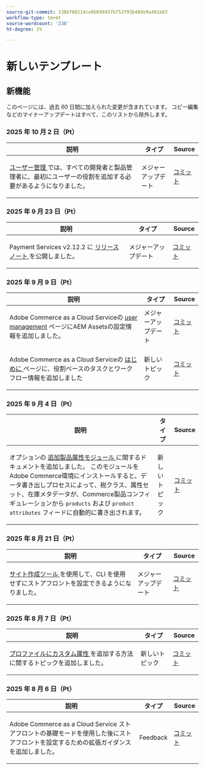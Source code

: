 ```yaml
---
source-git-commit: 130bf80114ce8b699457b752f93b489e9a401e83
workflow-type: tm+mt
source-wordcount: '238'
ht-degree: 2%

---
```

# 新しいテンプレート

## 新機能

このページには、過去 60 日間に加えられた変更が含まれています。 コピー編集などのマイナーアップデートはすべて、このリストから除外します。

### 2025 年 10 月 2 日（Pt）

<table style="table-layout:auto;">
  <thead>
    <tr>
      <th>説明</th>
      <th>タイプ</th>
      <th>Source</th>
    </tr>
  </thead>
  <tbody>
    <tr>
      <td><p><a href="https://experienceleague.adobe.com/en/docs/commerce/cloud-service/user-management"> ユーザー管理 </a> では、すべての開発者と製品管理者に、最初にユーザーの役割を追加する必要があるようになりました。</p>
</td>
      <td>
        メジャーアップデート
      </td>
      <td><a href="https://github.com/AdobeDocs/commerce.en/commit/e12b4c18cacd43d73ced180a62d7162a745ced56">コミット</a></td>
    </tr>
  </tbody>
</table>

### 2025 年 9 月 23 日（Pt）

<table style="table-layout:auto;">
  <thead>
    <tr>
      <th>説明</th>
      <th>タイプ</th>
      <th>Source</th>
    </tr>
  </thead>
  <tbody>
    <tr>
      <td><p>Payment Services v2.12.2 に <a href="https://experienceleague.adobe.com/en/docs/commerce/payment-services/release-notes"> リリースノート </a> を公開しました。</p>
</td>
      <td>
        メジャーアップデート
      </td>
      <td><a href="https://github.com/AdobeDocs/commerce.en/commit/1e5ee370bf91d33f35585d2d64b393fede721ce6">コミット</a></td>
    </tr>
  </tbody>
</table>

### 2025 年 9 月 9 日（Pt）

<table style="table-layout:auto;">
  <thead>
    <tr>
      <th>説明</th>
      <th>タイプ</th>
      <th>Source</th>
    </tr>
  </thead>
  <tbody>
    <tr>
      <td><p>Adobe Commerce as a Cloud Serviceの <a href="https://experienceleague.adobe.com/en/docs/commerce/cloud-service/user-management">user management</a> ページにAEM Assetsの設定情報を追加しました。</p>
</td>
      <td>
        メジャーアップデート
      </td>
      <td><a href="https://github.com/AdobeDocs/commerce.en/commit/acce1aad405e74b1171faddf7f0d6681bd0a048d">コミット</a></td>
    </tr>
    <tr>
      <td><p>Adobe Commerce as a Cloud Serviceの <a href="https://experienceleague.adobe.com/en/docs/commerce/cloud-service/getting-started"> はじめに </a> ページに、役割ベースのタスクとワークフロー情報を追加しました</p>
</td>
      <td>
        新しいトピック
      </td>
      <td><a href="https://github.com/AdobeDocs/commerce.en/commit/f62434c55d21f65568af422bd278e6ed917b805b">コミット</a></td>
    </tr>
  </tbody>
</table>

### 2025 年 9 月 4 日（Pt）

<table style="table-layout:auto;">
  <thead>
    <tr>
      <th>説明</th>
      <th>タイプ</th>
      <th>Source</th>
    </tr>
  </thead>
  <tbody>
    <tr>
      <td><p>オプションの <a href="https://experienceleague.adobe.com/en/docs/commerce/saas-data-export/extensibility/add-tax-attribute-set-inventory-attributes"> 追加製品属性モジュール </a> に関するドキュメントを追加しました。 このモジュールをAdobe Commerce環境にインストールすると、データ書き出しプロセスによって、税クラス、属性セット、在庫メタデータが、Commerce製品コンフィギュレーションから <code class="language-plaintext highlighter-rouge">products</code> および <code class="language-plaintext highlighter-rouge">product attributes</code> フィードに自動的に書き出されます。</p>
</td>
      <td>
        新しいトピック
      </td>
      <td><a href="https://github.com/AdobeDocs/commerce.en/commit/a77c6bd98622488214d89a077e1dfaa8338108fd">コミット</a></td>
    </tr>
  </tbody>
</table>

### 2025 年 8 月 21 日（Pt）

<table style="table-layout:auto;">
  <thead>
    <tr>
      <th>説明</th>
      <th>タイプ</th>
      <th>Source</th>
    </tr>
  </thead>
  <tbody>
    <tr>
      <td><p><a href="https://experienceleague.adobe.com/en/docs/commerce/cloud-service/storefront"> サイト作成ツール </a> を使用して、CLI を使用せずにストアフロントを設定できるようになりました。</p>
</td>
      <td>
        メジャーアップデート
      </td>
      <td><a href="https://github.com/AdobeDocs/commerce.en/commit/bf3954af26fba0aa943261a0673166c0537e692e">コミット</a></td>
    </tr>
  </tbody>
</table>

### 2025 年 8 月 7 日（Pt）

<table style="table-layout:auto;">
  <thead>
    <tr>
      <th>説明</th>
      <th>タイプ</th>
      <th>Source</th>
    </tr>
  </thead>
  <tbody>
    <tr>
      <td><p><a href="https://experienceleague.adobe.com/en/docs/commerce/data-connection/customize-data/custom-identities"> プロファイルにカスタム属性 </a> を追加する方法に関するトピックを追加しました。</p>
</td>
      <td>
        新しいトピック
      </td>
      <td><a href="https://github.com/AdobeDocs/commerce.en/commit/403b15368c52f3965e65a9175c82c2f6cd1773bb">コミット</a></td>
    </tr>
  </tbody>
</table>

### 2025 年 8 月 6 日（Pt）

<table style="table-layout:auto;">
  <thead>
    <tr>
      <th>説明</th>
      <th>タイプ</th>
      <th>Source</th>
    </tr>
  </thead>
  <tbody>
    <tr>
      <td><p>Adobe Commerce as a Cloud Service ストアフロントの基礎モードを使用した後にストアフロントを設定するための拡張ガイダンスを追加しました。</p>
</td>
      <td>
        Feedback
      </td>
      <td><a href="https://github.com/AdobeDocs/commerce.en/commit/ad0c36006a01491aee1ca1643c6a3ab63f39f7e4">コミット</a></td>
    </tr>
  </tbody>
</table>
